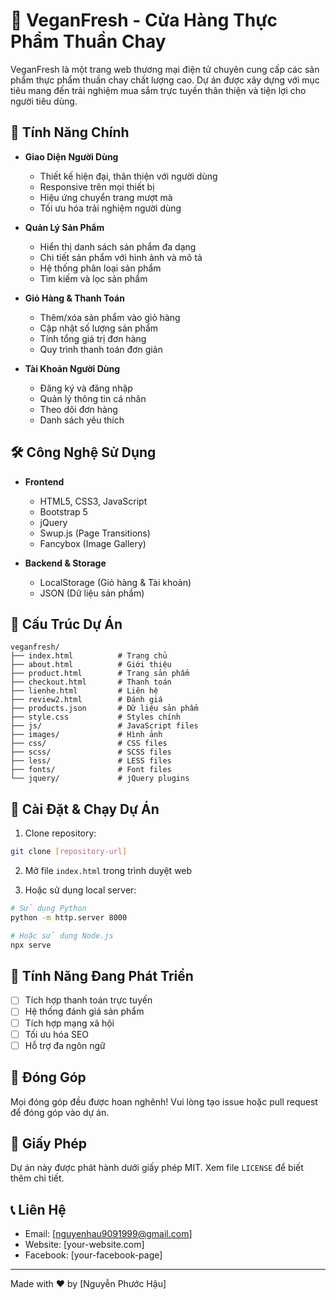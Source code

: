 # 🌱 VeganFresh - Cửa Hàng Thực Phẩm Thuần Chay

VeganFresh là một trang web thương mại điện tử chuyên cung cấp các sản phẩm thực phẩm thuần chay chất lượng cao. Dự án được xây dựng với mục tiêu mang đến trải nghiệm mua sắm trực tuyến thân thiện và tiện lợi cho người tiêu dùng.

## 🚀 Tính Năng Chính

- **Giao Diện Người Dùng**
  - Thiết kế hiện đại, thân thiện với người dùng
  - Responsive trên mọi thiết bị
  - Hiệu ứng chuyển trang mượt mà
  - Tối ưu hóa trải nghiệm người dùng

- **Quản Lý Sản Phẩm**
  - Hiển thị danh sách sản phẩm đa dạng
  - Chi tiết sản phẩm với hình ảnh và mô tả
  - Hệ thống phân loại sản phẩm
  - Tìm kiếm và lọc sản phẩm

- **Giỏ Hàng & Thanh Toán**
  - Thêm/xóa sản phẩm vào giỏ hàng
  - Cập nhật số lượng sản phẩm
  - Tính tổng giá trị đơn hàng
  - Quy trình thanh toán đơn giản

- **Tài Khoản Người Dùng**
  - Đăng ký và đăng nhập
  - Quản lý thông tin cá nhân
  - Theo dõi đơn hàng
  - Danh sách yêu thích

## 🛠 Công Nghệ Sử Dụng

- **Frontend**
  - HTML5, CSS3, JavaScript
  - Bootstrap 5
  - jQuery
  - Swup.js (Page Transitions)
  - Fancybox (Image Gallery)

- **Backend & Storage**
  - LocalStorage (Giỏ hàng & Tài khoản)
  - JSON (Dữ liệu sản phẩm)

## 📁 Cấu Trúc Dự Án

```
veganfresh/
├── index.html          # Trang chủ
├── about.html          # Giới thiệu
├── product.html        # Trang sản phẩm
├── checkout.html       # Thanh toán
├── lienhe.html         # Liên hệ
├── review2.html        # Đánh giá
├── products.json       # Dữ liệu sản phẩm
├── style.css           # Styles chính
├── js/                 # JavaScript files
├── images/             # Hình ảnh
├── css/                # CSS files
├── scss/               # SCSS files
├── less/               # LESS files
├── fonts/              # Font files
└── jquery/             # jQuery plugins
```

## 🚀 Cài Đặt & Chạy Dự Án

1. Clone repository:
```bash
git clone [repository-url]
```

2. Mở file `index.html` trong trình duyệt web

3. Hoặc sử dụng local server:
```bash
# Sử dụng Python
python -m http.server 8000

# Hoặc sử dụng Node.js
npx serve
```

## 🌟 Tính Năng Đang Phát Triển

- [ ] Tích hợp thanh toán trực tuyến
- [ ] Hệ thống đánh giá sản phẩm
- [ ] Tích hợp mạng xã hội
- [ ] Tối ưu hóa SEO
- [ ] Hỗ trợ đa ngôn ngữ

## 👥 Đóng Góp

Mọi đóng góp đều được hoan nghênh! Vui lòng tạo issue hoặc pull request để đóng góp vào dự án.

## 📝 Giấy Phép

Dự án này được phát hành dưới giấy phép MIT. Xem file `LICENSE` để biết thêm chi tiết.

## 📞 Liên Hệ

- Email: [nguyenhau9091999@gmail.com]
- Website: [your-website.com]
- Facebook: [your-facebook-page]

---
Made with ❤️ by [Nguyễn Phước Hậu]
 
